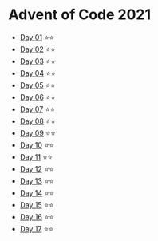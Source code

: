 # Advent of Code 2021

 - [Day 01](day01/README.md) ⭐️⭐️
 - [Day 02](day02/README.md) ⭐️⭐️
 - [Day 03](day03/README.md) ⭐️⭐️
 - [Day 04](day04/README.md) ⭐️⭐️ 
 - [Day 05](day05/README.md) ⭐️⭐️  
 - [Day 06](day06/README.md) ⭐️⭐️  
 - [Day 07](day07/README.md) ⭐️⭐️  
 - [Day 08](day08/README.md) ⭐️⭐️  
 - [Day 09](day09/README.md) ⭐️⭐️   
 - [Day 10](day10/README.md) ⭐️⭐️    
 - [Day 11](day11/README.md) ⭐️⭐️     
 - [Day 12](day12/README.md) ⭐️⭐️      
 - [Day 13](day13/README.md) ⭐️⭐️      
 - [Day 14](day14/README.md) ⭐️⭐️      
 - [Day 15](day15/README.md) ⭐️⭐️       
 - [Day 16](day16/README.md) ⭐️⭐️        
 - [Day 17](day17/README.md) ⭐️⭐️         